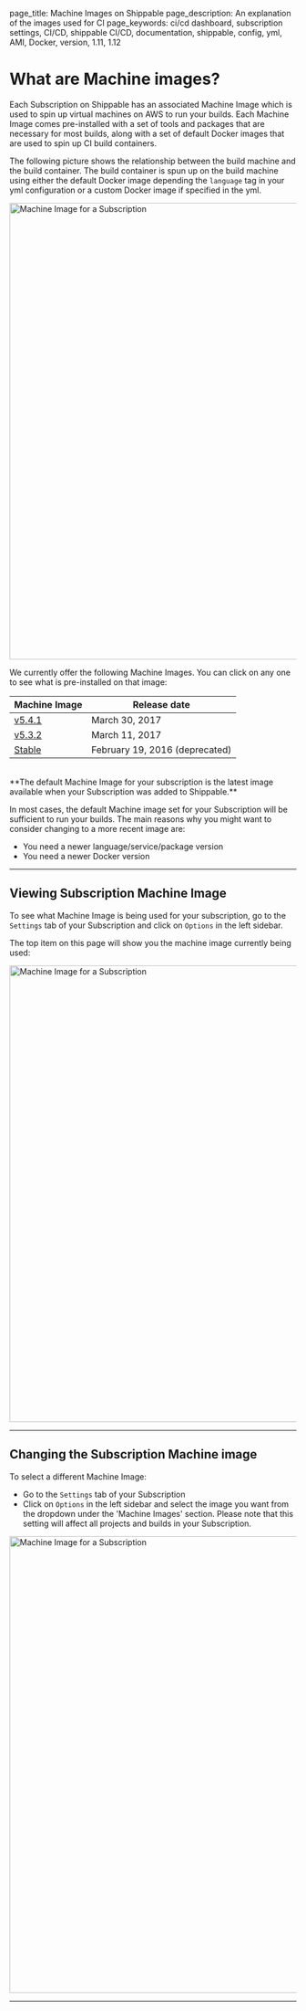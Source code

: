 page_title: Machine Images on Shippable
page_description: An explanation of the images used for CI
page_keywords: ci/cd dashboard, subscription settings, CI/CD, shippable CI/CD, documentation, shippable, config, yml, AMI, Docker, version, 1.11, 1.12

# What are Machine images?

Each Subscription on Shippable has an associated Machine Image which is used to spin up virtual machines on AWS to run your builds. Each Machine Image comes pre-installed with a set of tools and packages that are necessary for most builds, along with a set of default Docker images that are used to spin up CI build containers.

The following picture shows the relationship between the build machine and the build container. The build container is spun up on the build machine using either the default Docker image depending the `language` tag in your yml configuration or a custom Docker image if specified in the yml.

<img src="../../images/advancedOptions/shippableOverview.png"
alt="Machine Image for a Subscription" style="width:800px;"/>

We currently offer the following Machine Images. You can click on any one to see what is pre-installed on that image:

| Machine Image | Release date     |
|---------------|-------------------|
| [v5.4.1](v5-4-1/)        | March 30, 2017    |
| [v5.3.2](v5-3-2/)        | March 11, 2017    |
| [Stable](stable/)        | February 19, 2016 (deprecated) |

<br>
**The default Machine Image for your subscription is the latest image available when your Subscription was added to Shippable.**

In most cases, the default Machine image set for your Subscription will be sufficient to run your builds. The main reasons why you might want to consider changing to a more recent image are:

* You need a newer language/service/package version
* You need a newer Docker version

---

## Viewing Subscription Machine Image

To see what Machine Image is being used for your subscription, go to the `Settings` tab of your Subscription and click on `Options` in the left sidebar.

The top item on this page will show you the machine image currently being used:

<img src="../../images/view-machine-image.png"
alt="Machine Image for a Subscription" style="width:800px;"/>

---
<a name="change-machine-image"></a>
## Changing the Subscription Machine image

To select a different Machine Image:

* Go to the `Settings` tab of your Subscription
* Click on `Options` in the left sidebar and select the image you want from the dropdown under the 'Machine Images' section. Please note that this setting will affect all projects and builds in your Subscription.

<img src="../../images/change-machine-image.png"
alt="Machine Image for a Subscription" style="width:800px;"/>

---

